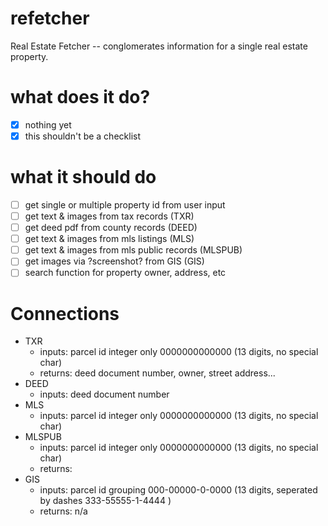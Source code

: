 # refetcher
Real Estate Fetcher -- conglomerates information for a single real estate property.

# what does it do?
- [X] nothing yet
- [X] this shouldn't be a checklist

# what it should do
- [ ] get single or multiple property id from user input
- [ ] get text & images from tax records (TXR)
- [ ] get deed pdf from county records (DEED)
- [ ] get text & images from mls listings (MLS)
- [ ] get text & images from mls public records (MLSPUB)
- [ ] get images via ?screenshot? from GIS (GIS)
- [ ] search function for property owner, address, etc

# Connections
* TXR 
    * inputs: parcel id integer only 0000000000000 (13 digits, no special char)
    * returns: deed document number, owner, street address...
* DEED 
    * inputs: deed document number
* MLS 
    * inputs: parcel id integer only 0000000000000 (13 digits, no special char)
* MLSPUB
    * inputs: parcel id integer only 0000000000000 (13 digits, no special char)
    * returns: 
* GIS
    * inputs: parcel id grouping 000-00000-0-0000 (13 digits, seperated by dashes 333-55555-1-4444 )
    * returns: n/a